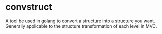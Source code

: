# convstruct
A tool be used in golang to convert a structure into a structure you want. Generally applicable to the structure transformation of each level in MVC.
